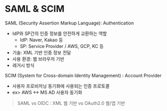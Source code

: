 # SAML & SCIM
SAML (Security Assertion Markup Language): Authentication
- IdP와 SP간의 인증 정보를 안전하게 교환하는 역할
    - IdP: Naver, Kakao 등
    - SP: Service Provider / AWS, GCP, KC 등
- 기술: XML 기반 인증 정보 전달
- 사용 환경: 웹 브라우저 기반
- 레거시 방식

SCIM (System for Cross-domain Identity Management) : Account Provider
- 사용자 프로비저닝 동기화에 사용되는 인증 프로토콜
- ex> AWS <-> MS AD 사용자 동기화


> SAML vs OIDC : XML 웹 기반 vs OAuth2.0 웹/앱 기반
